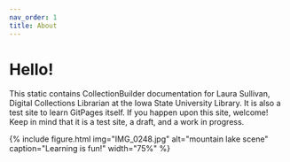 ```yaml
---
nav_order: 1
title: About
---
```


<h1>Hello!</h1>
This static contains CollectionBuilder documentation for Laura Sullivan, Digital Collections Librarian at the Iowa State University Library. It is also a test site to learn GitPages itself. If you happen upon this site, welcome! Keep in mind that it is a test site, a draft, and a work in progress.

{% include figure.html img="IMG_0248.jpg" alt="mountain lake scene" caption="Learning is fun!" width="75%" %}
